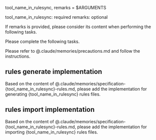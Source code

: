 tool_name_in_rulesync, remarks = $ARGUMENTS

tool_name_in_rulesync: required
remarks: optional

If remarks is provided, please consider its content when performing the following tasks.

Please complete the following tasks.

Please refer to @.claude/memories/precautions.md and follow the instructions.

## rules generate implementation

Based on the content of @.claude/memories/specification-{tool_name_in_rulesync}-rules.md, please add the implementation for generating {tool_name_in_rulesync} rules files.

## rules import implementation

Based on the content of @.claude/memories/specification-{tool_name_in_rulesync}-rules.md, please add the implementation for importing {tool_name_in_rulesync} rules files.

